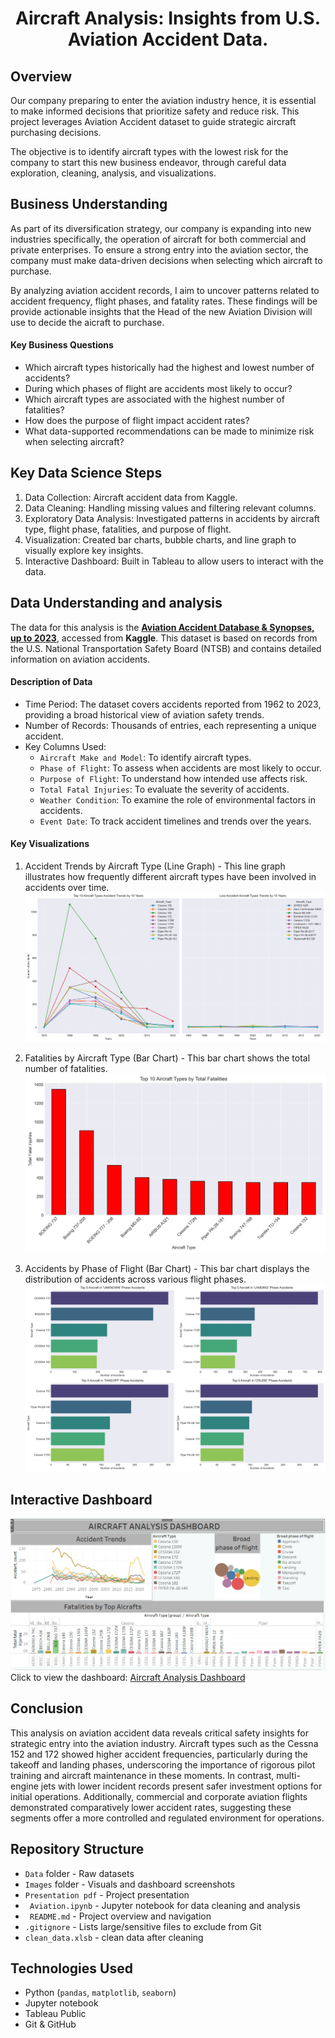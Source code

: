 # <h1 style="text-align: center;">Aircraft Analysis: Insights from U.S. Aviation Accident Data.</h1>

## Overview
Our company preparing to enter the aviation industry hence, it is essential to make informed decisions that prioritize safety and reduce risk. This project leverages Aviation Accident dataset  to guide strategic aircraft purchasing decisions.

The objective is to identify aircraft types with the lowest risk for the company to start this new business endeavor, through careful data exploration, cleaning, analysis, and visualizations.

## Business Understanding
As part of its diversification strategy, our company is expanding into new industries specifically, the operation of aircraft for both commercial and private enterprises. To ensure a strong  entry into the aviation sector, the company must make data-driven decisions when selecting which aircraft to purchase.

By analyzing aviation accident records, I aim to uncover patterns related to accident frequency, flight phases, and fatality rates. These findings will be provide actionable insights that the Head of the new Aviation Division will use to decide the aicraft to purchase.

#### Key Business Questions
 - Which aircraft types historically had the highest and lowest number of accidents?
 - During which phases of flight are accidents most likely to occur?
 - Which aircraft types are associated with the highest number of fatalities?
 - How does the purpose of flight impact accident rates?
 - What data-supported recommendations can be made to minimize risk when selecting aircraft?

## Key Data Science Steps
 1. Data Collection: Aircraft accident data from Kaggle.
 2. Data Cleaning: Handling missing values and filtering relevant columns.
 3. Exploratory Data Analysis: Investigated patterns in accidents by aircraft type, flight phase, fatalities, and purpose of flight.
 4. Visualization: Created bar charts, bubble charts, and line graph to visually explore key insights.
 5. Interactive Dashboard: Built in Tableau to allow users to interact with the data.

 ## Data Understanding and analysis
 The data for this analysis is the [**Aviation Accident Database & Synopses, up to 2023**](https://www.kaggle.com/datasets/khsamaha/aviation-accident-database-synopses), accessed from **Kaggle**. This dataset is based on records from the U.S. National Transportation Safety Board (NTSB) and contains detailed information on aviation accidents.

#### Description of Data
 - Time Period: The dataset covers accidents reported from 1962 to 2023, providing a broad historical view of aviation safety trends.
 - Number of Records: Thousands of entries, each representing a unique accident.
 - Key Columns Used:
    - `Aircraft Make and Model`: To identify aircraft types.
    - `Phase of Flight`: To assess when accidents are most likely to occur.
    - `Purpose of Flight`: To understand how intended use affects risk.
    - `Total Fatal Injuries`: To evaluate the severity of accidents.
    - `Weather Condition`: To examine the role of environmental factors in accidents.
    - `Event Date`: To track accident timelines and trends over the years.

#### Key Visualizations
   1. Accident Trends by Aircraft Type (Line Graph) - 
This line graph illustrates how frequently different aircraft types have been involved in accidents over time.
![Accident Trends](Images/Trends.png)

   2. Fatalities by Aircraft Type (Bar Chart) - 
This bar chart shows the total number of fatalities.
![Fatalities](Images/Fatalities.png)

   3. Accidents by Phase of Flight (Bar Chart) - 
This bar chart displays the distribution of accidents across various flight phases.
![Flight phase](Images/Flight_phase.png)



## Interactive Dashboard
![Dashboard](Images/Aircraft_trends.PNG)
Click to view the dashboard: [Aircraft Analysis Dashboard](https://public.tableau.com/views/AicraftAnalysisproject/AicraftAnalysisdashboard?:language=en-US&:sid=&:redirect=auth&:display_count=n&:origin=viz_share_link)


## Conclusion
This analysis on aviation accident data reveals critical safety insights for strategic entry into the aviation industry. Aircraft types such as the Cessna 152 and 172 showed higher accident frequencies, particularly during the takeoff and landing phases, underscoring the importance of rigorous pilot training and aircraft maintenance in these moments. In contrast, multi-engine jets with lower incident records present safer investment options for initial operations.
Additionally, commercial and corporate aviation flights demonstrated comparatively lower accident rates, suggesting these segments offer a more controlled and regulated environment for operations. 

## Repository Structure
 -  `Data` folder     -   Raw datasets
 - `Images` folder    -   Visuals and dashboard screenshots
 - `Presentation pdf` -   Project presentation 
 - ` Aviation.ipynb`  -   Jupyter notebook for data cleaning and analysis
 - ` README.md`       -    Project overview and navigation
 -  `.gitignore`      -    Lists large/sensitive files to exclude from Git
 - `clean_data.xlsb`       -    clean data after cleaning



## Technologies Used
- Python (`pandas`, `matplotlib`, `seaborn`)
- Jupyter notebook
- Tableau Public
- Git & GitHub



